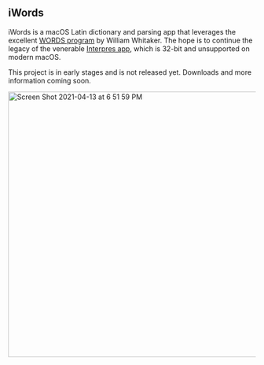 ## iWords

iWords is a macOS Latin dictionary and parsing app that leverages the excellent 
[WORDS program](https://mk270.github.io/whitakers-words/) by William Whitaker. The hope is to continue the legacy of the 
venerable [Interpres app](https://sites.google.com/site/erikandremendoza/), which
is 32-bit and unsupported on modern macOS.

This project is in early stages and is not released yet. Downloads and more information coming soon.

<a href="https://user-images.githubusercontent.com/2500910/114791452-95bdf500-9d54-11eb-9737-732701851621.png">
  <img width="540" 
       alt="Screen Shot 2021-04-13 at 6 51 59 PM" 
       src="https://user-images.githubusercontent.com/2500910/114791400-7f179e00-9d54-11eb-89ef-12ad462cff73.png">
</a>
